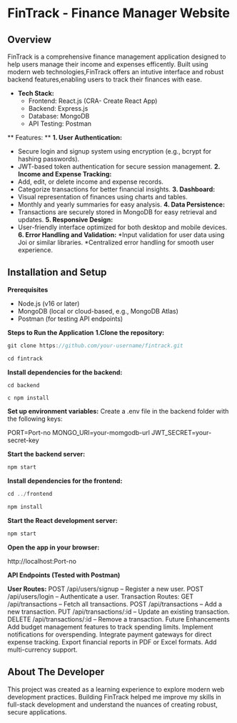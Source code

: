 # FinTrack - Finance Manager Website

## Overview

FinTrack is a comprehensive finance management application designed to help users manage their income and expenses efficently. Built using modern web technologies,FinTrack offers an intutive interface and robust backend features,enabling users to track their finances with ease. 

- **Tech Stack:**
  * Frontend: React.js (CRA- Create React App)
  * Backend:  Express.js
  * Database: MongoDB
  * API Testing: Postman

** Features: **
 **1. User Authentication:**
 * Secure login and signup system using encryption (e.g., bcrypt for hashing passwords).
  * JWT-based token authentication for secure session management.
 **2. Income and Expense Tracking:**
 * Add, edit, or delete income and expense records.
  * Categorize transactions for better financial insights.
 **3. Dashboard:**
 * Visual representation of finances using charts and tables.
 * Monthly and yearly summaries for easy analysis.
 **4. Data Persistence:**
* Transactions are securely stored in MongoDB for easy retrieval and updates.
 **5. Responsive Design:**
 * User-friendly interface optimized for both desktop and mobile devices.
  **6. Error Handling and Validation:**
    *Input validation for user data using Joi or similar libraries.
    *Centralized error handling for smooth user experience.

 ## Installation and Setup
**Prerequisites**
* Node.js (v16 or later)
* MongoDB (local or cloud-based, e.g., MongoDB Atlas)
* Postman (for testing API endpoints)

**Steps to Run the Application**
**1.Clone the repository:**
```c
git clone https://github.com/your-username/fintrack.git
```
```c
cd fintrack
```
**Install dependencies for the backend:**
```c
cd backend
```
```c npm install```

**Set up environment variables:**
Create a .env file in the backend folder with the following keys:

PORT=Port-no
MONGO_URI=your-momgodb-url
JWT_SECRET=your-secret-key

**Start the backend server:**
```c
npm start
```
**Install dependencies for the frontend:**

```c
cd ../frontend
```
```c
npm install
```
**Start the React development server:**
```c
npm start
```
**Open the app in your browser:**


http://localhost:Port-no

**API Endpoints (Tested with Postman)**

**User Routes:**
POST /api/users/signup – Register a new user.
POST /api/users/login – Authenticate a user.
Transaction Routes:
GET /api/transactions – Fetch all transactions.
POST /api/transactions – Add a new transaction.
PUT /api/transactions/:id – Update an existing transaction.
DELETE /api/transactions/:id – Remove a transaction.
Future Enhancements
Add budget management features to track spending limits.
Implement notifications for overspending.
Integrate payment gateways for direct expense tracking.
Export financial reports in PDF or Excel formats.
Add multi-currency support.

## About The Developer 
This project was created as a learning experience to explore modern web development practices. Building FinTrack helped me improve my skills in full-stack development and understand the nuances of creating robust, secure applications.

